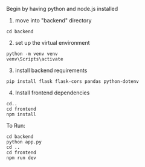 Begin by having python and node.js installed

1. move into "backend" directory
```
cd backend
```
2. set up the virtual environment
```
python -m venv venv
venv\Scripts\activate
```
3. install backend requirements
```
pip install flask flask-cors pandas python-dotenv
```
4. Install frontend dependencies
```
cd..
cd frontend
npm install
```
To Run:
```
cd backend
python app.py
cd ..
cd frontend
npm run dev
```
